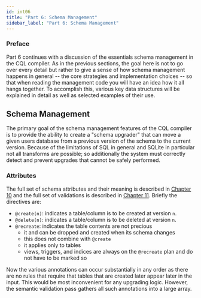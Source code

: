 ```yaml
---
id: int06
title: "Part 6: Schema Management"
sidebar_label: "Part 6: Schema Management"
---
```

<!---
-- Copyright (c) Facebook, Inc. and its affiliates.
--
-- This source code is licensed under the MIT license found in the
-- LICENSE file in the root directory of this source tree.
-->
### Preface

Part 6 continues with a discussion of the essentials schema management in the CQL compiler.
As in the previous sections, the goal here is not to go over every detail but rather to give
a sense of how schema management happens in general -- the core strategies and implementation choices --
so that when reading the management code you will have an idea how it all hangs together. To accomplish
this, various key data structures will be explained in detail as well as selected examples of their use.

## Schema Management

The primary goal of the schema management features of the CQL compiler is to provide the ability
to create a "schema upgrader" that can move a given users database from a previous version
of the schema to the current version.  Because of the limitations of SQL in general and
SQLite in particular not all transforms are possible; so additionally the system must correctly
detect and prevent upgrades that cannot be safely performed.

### Attributes

The full set of schema attributes and their meaning is described in [Chapter 10](https://cgsql.dev/cql-guide/ch10)
and the full set of validations is described in [Chapter 11](https://cgsql.dev/cql-guide/ch11).  Briefly the
directives are:

* `@create(n)`: indicates a table/column is to be created at version `n`.
* `@delete(n)`: indicates a table/column is to be deleted at version `n`.
* `@recreate`: indicates the table contents are not precious
   * it and can be dropped and created when its schema changes
   * this does not combine with `@create`
   * it applies only to tables
   * views, triggers, and indices are always on the `@recreate` plan and do not have to be marked so

Now the various annotations can occur substantially in any order as there are no rules that require that
tables that are created later appear later in the input.  This would be most inconvenient for any upgrading
logic.  However, the semantic validation pass gathers all such annotations into a large array.



